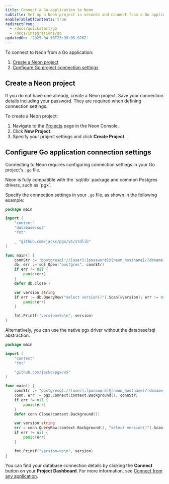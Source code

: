```yaml
---
title: Connect a Go application to Neon
subtitle: Set up a Neon project in seconds and connect from a Go application
enableTableOfContents: true
redirectFrom:
  - /docs/quickstart/go
  - /docs/integrations/go
updatedOn: '2025-04-10T23:35:05.976Z'
---
```


To connect to Neon from a Go application:

1. [Create a Neon project](#create-a-neon-project)
2. [Configure Go project connection settings](#configure-go-application-connection-settings)

## Create a Neon project

If you do not have one already, create a Neon project. Save your connection details including your password. They are required when defining connection settings.

To create a Neon project:

1. Navigate to the [Projects](https://console.neon.tech/app/projects) page in the Neon Console.
2. Click **New Project**.
3. Specify your project settings and click **Create Project**.

## Configure Go application connection settings

Connecting to Neon requires configuring connection settings in your Go project's `.go` file.

<Admonition type="note">
Neon is fully compatible with the `sql/db` package and common Postgres drivers, such as `pgx`.
</Admonition>

Specify the connection settings in your `.go` file, as shown in the following example:

```go
package main

import (
    "context"
    "database/sql"
    "fmt"

    _ "github.com/jackc/pgx/v5/stdlib"
)

func main() {
    connStr := "postgresql://[user]:[password]@[neon_hostname]/[dbname]?sslmode=require"
    db, err := sql.Open("postgres", connStr)
    if err != nil {
        panic(err)
    }
    defer db.Close()

    var version string
    if err := db.QueryRow("select version()").Scan(&version); err != nil {
        panic(err)
    }

    fmt.Printf("version=%s\n", version)
}
```

Alternatively, you can use the native pgx driver without the database/sql abstraction:

```go
package main

import (
    "context"
    "fmt"

    "github.com/jackc/pgx/v5"
)

func main() {
    connStr := "postgresql://[user]:[password]@[neon_hostname]/[dbname]?sslmode=require"
    conn, err := pgx.Connect(context.Background(), connStr)
    if err != nil {
        panic(err)
    }
    defer conn.Close(context.Background())

    var version string
    err = conn.QueryRow(context.Background(), "select version()").Scan(&version)
    if err != nil {
        panic(err)
    }

    fmt.Printf("version=%s\n", version)
}
```

You can find your database connection details by clicking the **Connect** button on your **Project Dashboard**. For more information, see [Connect from any application](/docs/connect/connect-from-any-app).

<NeedHelp/>
